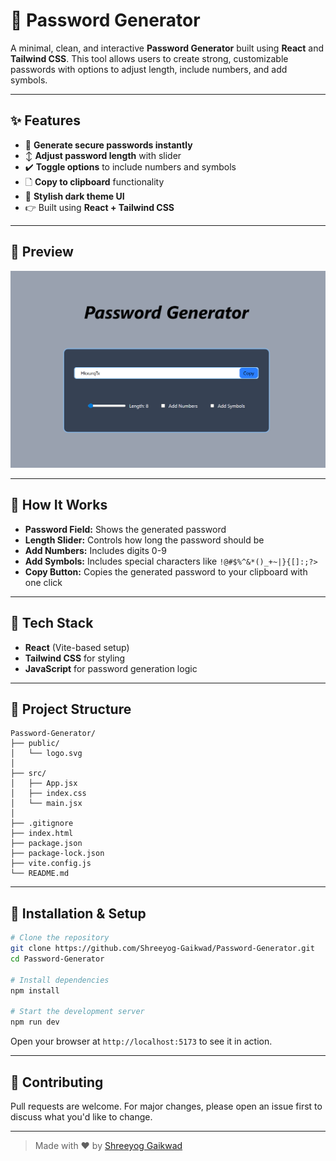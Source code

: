 # 📁 Password Generator

A minimal, clean, and interactive **Password Generator** built using **React** and **Tailwind CSS**. This tool allows users to create strong, customizable passwords with options to adjust length, include numbers, and add symbols.

---------------------------------------------------------------------

## ✨ Features

* 🔐 **Generate secure passwords instantly**
* ↕️ **Adjust password length** with slider
* ✔️ **Toggle options** to include numbers and symbols
* 🗋 **Copy to clipboard** functionality
* 💼 **Stylish dark theme UI**
* 👉 Built using **React + Tailwind CSS**

---------------------------------------------------------------------

## 📸 Preview

![Password Generator Screenshot](./public/Preview.png)

---------------------------------------------------------------------

## 🧠 How It Works

* **Password Field:** Shows the generated password
* **Length Slider:** Controls how long the password should be
* **Add Numbers:** Includes digits 0-9
* **Add Symbols:** Includes special characters like `!@#$%^&*()_+~|}{[]:;?>`
* **Copy Button:** Copies the generated password to your clipboard with one click

---------------------------------------------------------------------

## 🚀 Tech Stack

* **React** (Vite-based setup)
* **Tailwind CSS** for styling
* **JavaScript** for password generation logic

---------------------------------------------------------------------

## 📁 Project Structure

```
Password-Generator/
├── public/
│   └── logo.svg
│
├── src/
│   ├── App.jsx
│   ├── index.css
│   └── main.jsx
│
├── .gitignore
├── index.html
├── package.json
├── package-lock.json
├── vite.config.js
└── README.md
```

---------------------------------------------------------------------

## 🔧 Installation & Setup

```bash
# Clone the repository
git clone https://github.com/Shreeyog-Gaikwad/Password-Generator.git
cd Password-Generator

# Install dependencies
npm install

# Start the development server
npm run dev
```

Open your browser at `http://localhost:5173` to see it in action.

---------------------------------------------------------------------

## 🤝 Contributing

Pull requests are welcome. For major changes, please open an issue first to discuss what you'd like to change.

---------------------------------------------------------------------

> Made with ❤️ by [Shreeyog Gaikwad](https://github.com/Shreeyog-Gaikwad)

